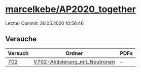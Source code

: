 # [marcelkebe/AP2020_together](https://github.com/marcelkebe/AP2020_together)

Letzter Commit: 30.05.2020 10:56:46

## Versuche

|        Versuch         |                                                          Ordner                                                          |PDFs|
|------------------------|--------------------------------------------------------------------------------------------------------------------------|----|
|[702](../../versuch/702)|[V702-Aktivierung_mit_Neutronen](https://github.com/marcelkebe/AP2020_together/tree/master/V702-Aktivierung_mit_Neutronen)|–   |
